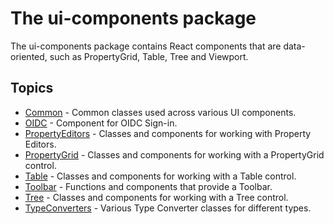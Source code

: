 # The ui-components package

The ui-components package contains React components that are data-oriented, such as PropertyGrid, Table, Tree and Viewport.

## Topics

- [Common](./Common.md) - Common classes used across various UI components.
- [OIDC](./OIDC.md) - Component for OIDC Sign-in.
- [PropertyEditors](./PropertyEditors.md) - Classes and components for working with Property Editors.
- [PropertyGrid](./PropertyGrid.md) - Classes and components for working with a PropertyGrid control.
- [Table](./Table.md) - Classes and components for working with a Table control.
- [Toolbar](./Toolbar.md) - Functions and components that provide a Toolbar.
- [Tree](./Tree.md) - Classes and components for working with a Tree control.
- [TypeConverters](./TypeConverters.md) - Various Type Converter classes for different types.
